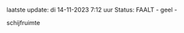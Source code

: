 laatste update: 
di 14-11-2023  7:12   uur 
Status: FAALT - geel - 
<div class="service Y">schijfruimte</div>